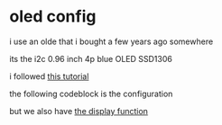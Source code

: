 # oled config

i use an olde that i bought a few years ago somewhere

its the i2c 0.96 inch 4p blue OLED SSD1306

i followed [this tutorial](https://www.instructables.com/Wemos-D1-Mini-096-SSD1306-OLED-Display-Using-SPI/)

the following codeblock is the configuration

but we also have [the display function](./oled_display.md)

```cpp

```